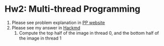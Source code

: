 # Hw2: Multi-thread Programming

1. Please see problem explanation in [PP website](https://nycu-sslab.github.io/PP-f22/assignments/HW2/)
2. Please see my answer in [Hackmd](https://hackmd.io/@KPk5hwaKTO6iNsSn0-6oXw/B1qFOX64i)
    1. Compute the top half of the image in thread 0, and the bottom half of the image in thread 1
